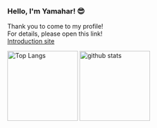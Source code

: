 ### Hello, I'm Yamahar! :sunglasses:

Thank you to come to my profile!  
For details, please open this link!  
[Introduction site](https://yamahar.work)

<p align="left">

<img alt="Top Langs" height="160px" src="https://github-readme-stats.vercel.app/api/top-langs/?username=shebang-sh&hide=html&layout=compact">
<img alt="github stats" height="160px" src="https://github-readme-stats.vercel.app/api?username=shebang-sh&show_icons=true&count_private=true">

</p>
